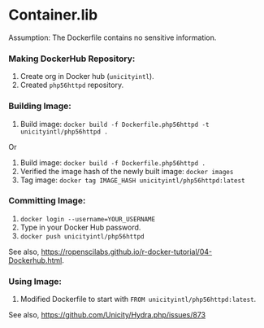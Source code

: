 # Container.lib

Assumption: The Dockerfile contains no sensitive information.

### Making DockerHub Repository:

1. Create org in Docker hub (`unicityintl`).
2. Created `php56httpd` repository.

### Building Image:

1. Build image: `docker build -f Dockerfile.php56httpd -t unicityintl/php56httpd .`

Or

1. Build image: `docker build -f Dockerfile.php56httpd .`
2. Verified the image hash of the newly built image: `docker images`
3. Tag image: `docker tag IMAGE_HASH unicityintl/php56httpd:latest`

### Committing Image:

1. `docker login --username=YOUR_USERNAME`
2. Type in your Docker Hub password.
3. `docker push unicityintl/php56httpd`

See also, https://ropenscilabs.github.io/r-docker-tutorial/04-Dockerhub.html.

### Using Image:

1. Modified Dockerfile to start with `FROM unicityintl/php56httpd:latest`.

See also, https://github.com/Unicity/Hydra.php/issues/873
